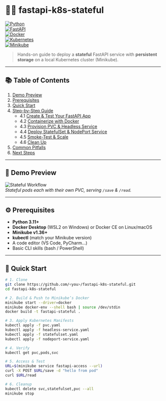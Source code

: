 # 🐍🚀 fastapi-k8s-stateful

[![Python](https://img.shields.io/badge/python-3.11-blue)](https://www.python.org/)  
[![FastAPI](https://img.shields.io/badge/FastAPI-⚡️-green)](https://fastapi.tiangolo.com/)  
[![Docker](https://img.shields.io/badge/docker-📦-blue)](https://www.docker.com/)  
[![Kubernetes](https://img.shields.io/badge/kubernetes-☸️-blue)](https://kubernetes.io/)  
[![Minikube](https://img.shields.io/badge/minikube-🔧-yellow)](https://minikube.sigs.k8s.io/)

> Hands-on guide to deploy a **stateful** FastAPI service with **persistent storage** on a local Kubernetes cluster (Minikube).

---

## 📚 Table of Contents

1. [Demo Preview](#-demo-preview)  
2. [Prerequisites](#-prerequisites)  
3. [Quick Start](#-quick-start)  
4. [Step-by-Step Guide](#-step%E2%80%91by%E2%80%91step-guide)  
   - 4.1 [Create & Test Your FastAPI App](#41-create--test-your-fastapi-app)  
   - 4.2 [Containerize with Docker](#42-containerize-with-docker)  
   - 4.3 [Provision PVC & Headless Service](#43-provision-pvc--headless-service)  
   - 4.4 [Deploy StatefulSet & NodePort Service](#44-deploy-statefulset--nodeport-service)  
   - 4.5 [Smoke-Test & Scale](#45-smoke%E2%80%91test--scale)  
   - 4.6 [Clean Up](#46-clean-up)  
5. [Common Pitfalls](#-common-pitfalls)  
6. [Next Steps](#-next-steps)

---

## 👀 Demo Preview

![Stateful Workflow](./assets/stateful-demo.gif)  
_Stateful pods each with their own PVC, serving `/save` & `/read`._

---

## ⚙️ Prerequisites

- **Python 3.11+**  
- **Docker Desktop** (WSL2 on Windows) or Docker CE on Linux/macOS  
- **Minikube v1.36+**  
- **kubectl** (match your Minikube version)  
- A code editor (VS Code, PyCharm…)  
- Basic CLI skills (bash / PowerShell)

---

## 🚀 Quick Start

```bash
# 1. Clone
git clone https://github.com/<you>/fastapi-k8s-stateful.git
cd fastapi-k8s-stateful

# 2. Build & Push to Minikube’s Docker
minikube start --driver=docker
minikube docker-env --shell bash | source /dev/stdin
docker build -t fastapi-stateful .

# 3. Apply Kubernetes Manifests
kubectl apply -f pvc.yaml
kubectl apply -f headless-service.yaml
kubectl apply -f statefulset.yaml
kubectl apply -f nodeport-service.yaml

# 4. Verify
kubectl get pvc,pods,svc

# 5. Access & Test
URL=$(minikube service fastapi-access --url)
curl -X POST $URL/save -d "hello from pod"
curl $URL/read

# 6. Cleanup
kubectl delete svc,statefulset,pvc --all
minikube stop
